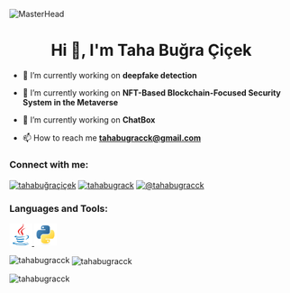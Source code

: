 ![MasterHead](https://c4.wallpaperflare.com/wallpaper/766/754/564/wall-e-pixar-animation-studios-disney-movies-wallpaper-preview.jpg)

<h1 align="center">Hi 👋, I'm Taha Buğra Çiçek</h1>

- 🔭 I’m currently working on **deepfake detection**

- 🔭 I’m currently working on **NFT-Based Blockchain-Focused Security System in the Metaverse**

- 🔭 I’m currently working on **ChatBox**

- 📫 How to reach me **tahabugracck@gmail.com**

<h3 align="left">Connect with me:</h3>
<p align="left">
<a href="https://linkedin.com/in/tahabuğraçiçek" target="blank"><img align="center" src="https://raw.githubusercontent.com/rahuldkjain/github-profile-readme-generator/master/src/images/icons/Social/linked-in-alt.svg" alt="tahabuğraçiçek" height="30" width="40" /></a>
<a href="https://instagram.com/tahabugrack" target="blank"><img align="center" src="https://raw.githubusercontent.com/rahuldkjain/github-profile-readme-generator/master/src/images/icons/Social/instagram.svg" alt="tahabugrack" height="30" width="40" /></a>
<a href="https://medium.com/@tahabugracck" target="blank"><img align="center" src="https://raw.githubusercontent.com/rahuldkjain/github-profile-readme-generator/master/src/images/icons/Social/medium.svg" alt="@tahabugracck" height="30" width="40" /></a>
</p>

<h3 align="left">Languages and Tools:</h3>
<p align="left"> <a href="https://www.java.com" target="_blank" rel="noreferrer"> <img src="https://raw.githubusercontent.com/devicons/devicon/master/icons/java/java-original.svg" alt="java" width="40" height="40"/> </a> <a href="https://www.python.org" target="_blank" rel="noreferrer"> <img src="https://raw.githubusercontent.com/devicons/devicon/master/icons/python/python-original.svg" alt="python" width="40" height="40"/> </a> </p>

<p><img align="left" src="https://github-readme-stats.vercel.app/api/top-langs?username=tahabugracck&show_icons=true&locale=en&layout=compact" alt="tahabugracck" /></p>

<p>&nbsp;<img align="center" src="https://github-readme-stats.vercel.app/api?username=tahabugracck&show_icons=true&locale=en" alt="tahabugracck" /></p>


<p align="left"> <img src="https://komarev.com/ghpvc/?username=tahabugracck&label=Profile%20views&color=0e75b6&style=flat" alt="tahabugracck" /> </p>
